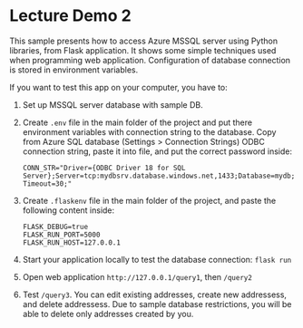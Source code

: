 # Lecture Demo 2
This sample presents how to access Azure MSSQL server using Python libraries, from Flask application. It shows some simple techniques used when programming web application.
Configuration of database connection is stored in environment variables.

If you want to test this app on your computer, you have to:

1. Set up MSSQL server database with sample DB.
2. Create `.env` file in the main folder of the project and put there environment variables with connection string to the database. Copy from Azure SQL database (Settings > Connection Strings) ODBC connection string, paste it into file, and put the correct password inside:

    ```
    CONN_STR="Driver={ODBC Driver 18 for SQL Server};Server=tcp:mydbsrv.database.windows.net,1433;Database=mydb;Uid=myadmin;Pwd=mypassword;Encrypt=yes;TrustServerCertificate=no;Connection Timeout=30;"
    ```

3. Create `.flaskenv` file in the main folder of the project, and paste the following content inside:

    ```
    FLASK_DEBUG=true
    FLASK_RUN_PORT=5000
    FLASK_RUN_HOST=127.0.0.1
    ```

4. Start your application locally to test the database connection: `flask run`

5. Open web application `http://127.0.0.1/query1`, then `/query2`

6. Test `/query3`. You can edit existing addresses, create new addressess, and delete addressess. Due to sample database restrictions, you will be able to delete only addresses created by you.

